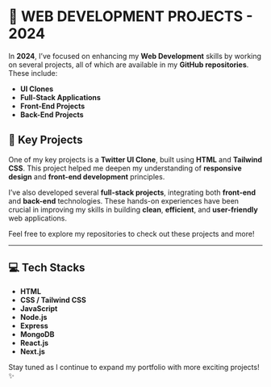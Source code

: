 # 🚀 **WEB DEVELOPMENT PROJECTS - 2024**

In **2024**, I’ve focused on enhancing my **Web Development** skills by working on several projects, all of which are available in my **GitHub repositories**. These include:

- **UI Clones**
- **Full-Stack Applications**
- **Front-End Projects**
- **Back-End Projects**

## 🔑 Key Projects
One of my key projects is a **Twitter UI Clone**, built using **HTML** and **Tailwind CSS**. This project helped me deepen my understanding of **responsive design** and **front-end development** principles.

I’ve also developed several **full-stack projects**, integrating both **front-end** and **back-end** technologies. These hands-on experiences have been crucial in improving my skills in building **clean**, **efficient**, and **user-friendly** web applications.

Feel free to explore my repositories to check out these projects and more!

---

## 💻 Tech Stacks
- **HTML**
- **CSS / Tailwind CSS**
- **JavaScript**
- **Node.js**
- **Express**
- **MongoDB**
- **React.js**
- **Next.js**

Stay tuned as I continue to expand my portfolio with more exciting projects! ✨
